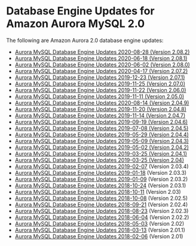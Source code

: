 # Database Engine Updates for Amazon Aurora MySQL 2\.0<a name="AuroraMySQL.Updates.20Updates"></a>

The following are Amazon Aurora 2\.0 database engine updates:<a name="aurora_2x_updates"></a>
+ [Aurora MySQL Database Engine Updates 2020\-08\-28 \(Version 2\.08\.2\)](AuroraMySQL.Updates.2082.md)
+ [Aurora MySQL Database Engine Updates 2020\-06\-18 \(Version 2\.08\.1\)](AuroraMySQL.Updates.2081.md)
+ [Aurora MySQL Database Engine Updates 2020\-06\-02 \(Version 2\.08\.0\)](AuroraMySQL.Updates.2080.md)
+ [Aurora MySQL Database Engine Updates 2020\-04\-17 \(Version 2\.07\.2\)](AuroraMySQL.Updates.2072.md)
+ [Aurora MySQL Database Engine Updates 2019\-12\-23 \(Version 2\.07\.1\)](AuroraMySQL.Updates.2071.md)
+ [Aurora MySQL Database Engine Updates 2019\-11\-25 \(Version 2\.07\.0\)](AuroraMySQL.Updates.2070.md)
+ [Aurora MySQL Database Engine Updates 2019\-11\-22 \(Version 2\.06\.0\)](AuroraMySQL.Updates.2060.md)
+ [Aurora MySQL Database Engine Updates 2019\-11\-11 \(Version 2\.05\.0\)](AuroraMySQL.Updates.2050.md)
+ [Aurora MySQL Database Engine Updates 2020\-08\-14 \(Version 2\.04\.9\)](AuroraMySQL.Updates.2049.md)
+ [Aurora MySQL Database Engine Updates 2019\-11\-20 \(Version 2\.04\.8\)](AuroraMySQL.Updates.2048.md)
+ [Aurora MySQL Database Engine Updates 2019\-11\-14 \(Version 2\.04\.7\)](AuroraMySQL.Updates.2047.md)
+ [Aurora MySQL Database Engine Updates 2019\-09\-19 \(Version 2\.04\.6\)](AuroraMySQL.Updates.2046.md)
+ [Aurora MySQL Database Engine Updates 2019\-07\-08 \(Version 2\.04\.5\)](AuroraMySQL.Updates.2045.md)
+ [Aurora MySQL Database Engine Updates 2019\-05\-29 \(Version 2\.04\.4\)](AuroraMySQL.Updates.2044.md)
+ [Aurora MySQL Database Engine Updates 2019\-05\-09 \(Version 2\.04\.3\)](AuroraMySQL.Updates.2043.md)
+ [Aurora MySQL Database Engine Updates 2019\-05\-02 \(Version 2\.04\.2\)](AuroraMySQL.Updates.2042.md)
+ [Aurora MySQL Database Engine Updates 2019\-03\-25 \(Version 2\.04\.1\)](AuroraMySQL.Updates.2041.md)
+ [Aurora MySQL Database Engine Updates 2019\-03\-25 \(Version 2\.04\)](AuroraMySQL.Updates.204.md)
+ [Aurora MySQL Database Engine Updates 2019\-02\-07](AuroraMySQL.Updates.2034.md) \(Version 2\.03\.4\)
+ [Aurora MySQL Database Engine Updates 2019\-01\-18](AuroraMySQL.Updates.2033.md) \(Version 2\.03\.3\)
+ [Aurora MySQL Database Engine Updates 2019\-01\-09](AuroraMySQL.Updates.2032.md) \(Version 2\.03\.2\)
+ [Aurora MySQL Database Engine Updates 2018\-10\-24](AuroraMySQL.Updates.2031.md) \(Version 2\.03\.1\)
+ [Aurora MySQL Database Engine Updates 2018\-10\-11](AuroraMySQL.Updates.203.md) \(Version 2\.03\)
+ [Aurora MySQL Database Engine Updates 2018\-10\-08](AuroraMySQL.Updates.2025.md) \(Version 2\.02\.5\)
+ [Aurora MySQL Database Engine Updates 2018\-09\-21](AuroraMySQL.Updates.2024.md) \(Version 2\.02\.4\)
+ [Aurora MySQL Database Engine Updates 2018\-08\-23](AuroraMySQL.Updates.2023.md) \(Version 2\.02\.3\)
+ [Aurora MySQL Database Engine Updates 2018\-06\-04](AuroraMySQL.Updates.2022.md) \(Version 2\.02\.2\)
+ [Aurora MySQL Database Engine Updates 2018\-05\-03](AuroraMySQL.Updates.202.md) \(Version 2\.02\)
+ [Aurora MySQL Database Engine Updates 2018\-03\-13](AuroraMySQL.Updates.2011.md) \(Version 2\.01\.1\)
+ [Aurora MySQL Database Engine Updates 2018\-02\-06](AuroraMySQL.Updates.20180206.md) \(Version 2\.01\)